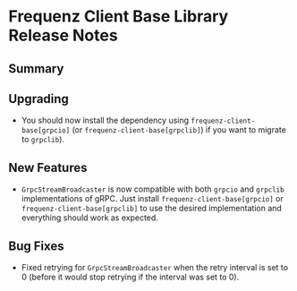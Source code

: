 # Frequenz Client Base Library Release Notes

## Summary

<!-- Here goes a general summary of what this release is about -->

## Upgrading

- You should now install the dependency using `frequenz-client-base[grpcio]` (or `frequenz-client-base[grpclib]`) if you want to migrate to `grpclib`).

## New Features

- `GrpcStreamBroadcaster` is now compatible with both `grpcio` and `grpclib` implementations of gRPC. Just install `frequenz-client-base[grpcio]` or `frequenz-client-base[grpclib]` to use the desired implementation and everything should work as expected.

## Bug Fixes

- Fixed retrying for `GrpcStreamBroadcaster` when the retry interval is set to 0 (before it would stop retrying if the interval was set to 0).
